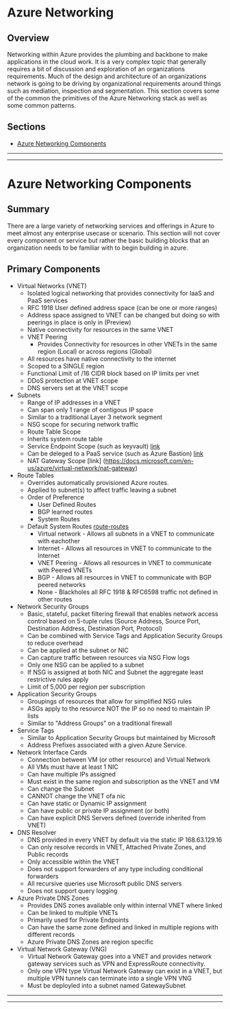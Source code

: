 # Azure Networking
## Overview
Networking within Azure provides the plumbing and backbone to make applications in the cloud work.  It is a very complex topic that generally requires a bit of discussion and exploration of an organizations requirements.  Much of the design and architecture of an organizations network is going to be driving by organizational requirements around things such as mediation, inspection and segmentation.  This section covers some of the common the primitives of the Azure Networking stack as well as some common patterns.

## Sections
* [Azure Networking Components](#azure-networking-components)
---
---
# Azure Networking Components
## Summary
There are a large variety of networking services and offerings in Azure to meet almost any enterprise usecase or scenario.  This section will not cover every component or service but rather the basic building blocks that an organization needs to be familiar with to begin building in azure.

## Primary Components
* Virtual Networks (VNET)
    * Isolated logical networking that provides connectivity for IaaS and PaaS services
    * RFC 1918 User defined address space (can be one or more ranges)
    * Address space assigned to VNET can be changed but doing so with peerings in place is only in (Preview)
    * Native connectivity for resources in the same VNET
    * VNET Peering
        * Provides Connectivity for resources in other VNETs in the same region (Local) or across regions (Global)
    * All resources have native connectivity to the internet
    * Scoped to a SINGLE region
    * Functional Limit of /16 CIDR block based on IP limits per vnet
    * DDoS protection at VNET scope
    * DNS servers set at the VNET scope
* Subnets
    * Range of IP addresses in a VNET
    * Can span only 1 range of contigous IP space
    * Similar to a traditional Layer 3 network segment
    * NSG scope for securing network traffic
    * Route Table Scope
    * Inherits system route table
    * Service Endpoint Scope (such as keyvault) [link](https://docs.microsoft.com/en-us/azure/virtual-network/virtual-network-service-endpoints-overview)
    * Can be deleged to a PaaS service (such as Azure Bastion) [link](https://docs.microsoft.com/en-us/azure/virtual-network/virtual-network-for-azure-services)
    * NAT Gateway Scope [link] (https://docs.microsoft.com/en-us/azure/virtual-network/nat-gateway)
 * Route Tables
    * Overrides automatically provisioned Azure routes.
    * Applied to subnet(s) to affect traffic leaving a subnet
    * Order of Preference
        * User Defined Routes
        * BGP learned routes
        * System Routes
    * Default System Routes [route-routes](https://docs.microsoft.com/en-us/azure/virtual-network/virtual-networks-udr-overview#default)
        * Virtual network - Allows all subnets in a VNET to communicate with eachother
        * Internet - Allows all resources in VNET to communicate to the Internet
        * VNET Peering - Allows all resources in VNET to communicate with Peered VNETs
        * BGP - Allows all resources in VNET to communicate with BGP peered networks
        * None - Blackholes all RFC 1918 & RFC6598 traffic not defined in other routes
* Network Security Groups
    * Basic, stateful, packet filtering firewall that enables network access control based on 5-tuple rules (Source Address, Source Port, Destination Address, Destination Port, Protocol)
    * Can be combined with Service Tags and Application Security Groups to reduce overhead
    * Can be applied at the subnet or NIC
    * Can capture traffic between resources via NSG Flow logs
    * Only one NSG can be applied to a subnet
    * If NSG is assigned at both NIC and Subnet the aggregate least restrictive rules apply
    * Limit of 5,000 per region per subscription
* Application Security Groups
    * Groupings of resources that allow for simplified NSG rules
    * ASGs apply to the resource NOT the IP so no need to maintain IP lists
    * Similar to "Address Groups" on a traditional firewall
* Service Tags
    * Similar to Application Security Groups but maintained by Microsoft
    * Address Prefixes associated with a given Azure Service.
* Network Interface Cards
    * Connection between VM (or other resource) and Virtual Network
    * All VMs must have at least 1 NIC
    * Can have multiple IPs assigned
    * Must exist in the same region and subscription as the VNET and VM
    * Can change the Subnet 
    * CANNOT change the VNET ofa  nic
    * Can have static or Dynamic IP assignment
    * Can have public or private IP assignment (or both)
    * Can have explicit DNS Servers defined (override inherited from VNET)
* DNS Resolver
    * DNS provided in every VNET by default via the static IP 168.63.129.16
    * Can only resolve records in VNET, Attached Private Zones, and Public records
    * Only accessible within the VNET
    * Does not support forwarders of any type including conditional forwarders
    * All recursive queries use Microsoft public DNS servers
    * Does not support query logging
* Azure Private DNS Zones
    * Provides DNS zones available only within internal VNET where linked
    * Can be linked to multiple VNETs
    * Primarily used for Private Endpoints
    * Can have the same zone defined and linked in multiple regions with different records
    * Azure Private DNS Zones are region specific
* Virtual Network Gateway (VNG)
    * Virtual Network Gateway goes into a VNET and provides network gateway services such as VPN and ExpressRoute connectivity.
    * Only one VPN type Virtual Network Gateway can exist in a VNET, but multiple VPN tunnels can terminate into a single VPN VNG
    * Must be deployled into a subnet named GatewaySubnet
    
---
---

